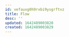 ```yaml
---
id: vefauxg0h9rxbi9ysgrftvz
title: Flow
desc: ''
updated: 1642489003828
created: 1642489003829
---
```



